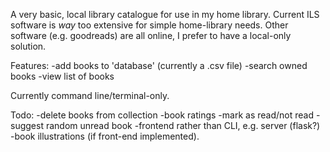 A very basic, local library catalogue for use in my home library. Current ILS software is _way_ too extensive for simple home-library needs.
Other software (e.g. goodreads) are all online, I prefer to have a local-only solution.

Features:
-add books to 'database' (currently a .csv file)
-search owned books
-view list of books

Currently command line/terminal-only. 

Todo:
-delete books from collection
-book ratings
-mark as read/not read
-suggest random unread book
-frontend rather than CLI, e.g. server (flask?)
-book illustrations (if front-end implemented).

